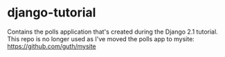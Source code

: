 # django-tutorial

Contains the polls application that's created during the Django 2.1 tutorial. This repo is no longer used as I've moved the polls app to mysite: https://github.com/guth/mysite
